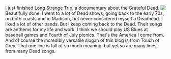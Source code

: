 <img src="http://scripting.com/images/2020/02/23/stealYourFace.png" border="0" align="right">I just finished <a href="https://en.wikipedia.org/wiki/Long_Strange_Trip">Long Strange Trip</a>, a documentary about the Grateful Dead. Beautifully done. I went to a lot of Dead shows, going back to the early 70s, on both coasts and in Madison, but never considered myself a Deadhead. I liked a lot of other bands. But I keep coming back to the Dead. Their songs are anthems for my life and work. I think we should play US Blues at baseball games and Fourth of July picnics. That's the America I come from. And of course the incredibly versatile slogan of this blog is from Touch of Grey. That one line is full of so much meaning, but yet so are many lines from many Dead songs. 
